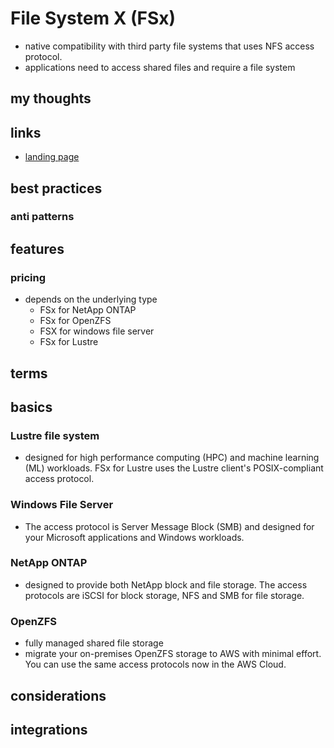 # File System X (FSx)

- native compatibility with third party file systems that uses NFS access protocol.
- applications need to access shared files and require a file system

## my thoughts

## links

- [landing page](https://aws.amazon.com/fsx/?did=ap_card&trk=ap_card)

## best practices

### anti patterns

## features

### pricing

- depends on the underlying type
  - FSx for NetApp ONTAP
  - FSx for OpenZFS
  - FSX for windows file server
  - FSx for Lustre

## terms

## basics

### Lustre file system

- designed for high performance computing (HPC) and machine learning (ML) workloads. FSx for Lustre uses the Lustre client's POSIX-compliant access protocol.

### Windows File Server

- The access protocol is Server Message Block (SMB) and designed for your Microsoft applications and Windows workloads.

### NetApp ONTAP

- designed to provide both NetApp block and file storage. The access protocols are iSCSI for block storage, NFS and SMB for file storage.

### OpenZFS

- fully managed shared file storage
- migrate your on-premises OpenZFS storage to AWS with minimal effort. You can use the same access protocols now in the AWS Cloud.

## considerations

## integrations

